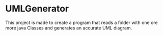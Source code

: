 # UMLGenerator
This project is made to create a program that reads a folder with one ore more java Classes and generates an accurate UML diagram.
